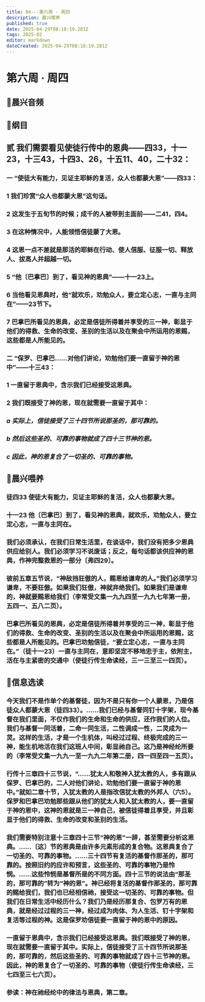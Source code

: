 ```yaml
---
title: 04---第六周 · 周四
description: 晨兴喂养
published: true
date: 2025-04-29T08:18:19.281Z
tags: 2025-02
editor: markdown
dateCreated: 2025-04-29T08:18:19.281Z
---
```


# 第六周 · 周四
## 🎵晨兴音频

## 📖纲目

## 贰   我们需要看见使徒行传中的恩典——四33，十一23，十三43，十四3、26，十五11、40，二十32：

### 一   “使徒大有能力，见证主耶稣的复活，众人也都蒙大恩”——四33：

### 1   我们珍赏“众人也都蒙大恩”这句话。

### 2   这发生于五旬节的时候；成千的人被带到主面前——二41，四4。

### 3   在这种情况中，人能领悟信徒蒙了大恩。

### 4   这恩一点不差就是那活的耶稣在行动、使人信服、征服一切、释放人、拔高人并超越一切。

### 5   “他〔巴拿巴〕到了，看见神的恩典”——十一23上。

### 6   当他看见恩典时，他“就欢乐，劝勉众人，要立定心志，一直与主同在”——23节下。

### 7   巴拿巴所看见的恩典，必定是信徒所得着并享受的三一神，彰显于他们的得救、生命的改变、圣别的生活以及在聚会中所运用的恩赐，这些都是人所能见的。

### 二   “保罗、巴拿巴……对他们讲论，劝勉他们要一直留于神的恩中”——十三43：

### 1   一直留于恩典中，含示我们已经接受这恩典。

### 2   我们既接受了神的恩，现在就需要一直留于其中：

### *a   实际上，信徒接受了三十四节所说那圣的，那可靠的。*

### *b   然后这些圣的、可靠的事物就成了四十三节神的恩。*

### *c   因此，神的恩复合了一切圣的、可靠的事物。*

## 📖晨兴喂养

### 徒四33    使徒大有能力，见证主耶稣的复活，众人也都蒙大恩。

### 十一23    他〔巴拿巴〕到了，看见神的恩典，就欢乐，劝勉众人，要立定心志，一直与主同在。

### 我们必须承认，在我们日常生活里，在谈话中，我们没有把多少恩典供应给别人。我们必须学习不说废话；反之，每句话都该供应神的恩典，作神完整救恩的一部分〔弗四29〕。

### 彼前五章五节说，“神敌挡狂傲的人，赐恩给谦卑的人。”我们必须学习谦卑，不要狂傲。如果我们狂傲，神就弃绝我们。如果我们是谦卑的，神就要赐恩给我们（李常受文集一九九四至一九九七年第一册，五四一、五八二页）。

### 巴拿巴所看见的恩典，必定是信徒所得着并享受的三一神，彰显于他们的得救、生命的改变、圣别的生活以及在聚会中所运用的恩赐，这些都是人所能见的。巴拿巴劝勉信徒，“要立定心志，一直与主同在。”（徒十一23）一直与主同在，意即坚定不移地忠于主，依附主，活在与主紧密的交通中（使徒行传生命读经，三一三至三一四页）。

## 📖信息选读

### 今天我们不是作单个的基督徒，因为不是只有你一个人蒙恩，乃是信徒众人都蒙大恩（徒四33）。……我们已经与基督同钉十字架，现今基督在我们里面，不仅作我们的生命和生命的供应，还作我们的人位。我们与基督一同活着，二命一同生活，二性调成一性，二灵成为一灵。这样的生活，才是一个生机体，叫经过过程、终极完成的三一神，能生机地活在我们这班人中间，彰显祂自己。这乃是神经纶所要的（李常受文集一九九一至一九九二年第二册，四一四至四一五页）。

### 行传十三章四十三节说，“……犹太人和敬神入犹太教的人，多有跟从保罗、巴拿巴的，二人对他们讲论，劝勉他们要一直留于神的恩中。”就如二章十节，入犹太教的人是指改信犹太教的外邦人（六5）。保罗和巴拿巴劝勉那些跟从他们的犹太人和入犹太教的人，要一直留于神的恩中，这神的恩就是三一神自己，被信徒得着且享受，并且彰显于他们的得救、生命的改变和圣别的生活。

### 我们需要特别注意十三章四十三节“神的恩”一辞，甚至需要分析这恩典。……〔这〕节的恩典是由许多元素形成的复合物。这恩典复合了一切圣的、可靠的事物。……三十四节有复活的基督作那圣的，那可靠的。按照旧约的应许和预言，这些圣的、可靠的事物乃是怜悯。……这些怜悯是基督所是的不同方面。四十三节的说法由“那圣的，那可靠的”转为“神的恩”。神已经将复活的基督作那圣的，那可靠的赐给我们，我们也已经相信祂，接受这一切圣的、可靠的事物。但我们在日常生活中经历什么？我们乃是经历那复合、包罗万有的恩典，就是经过过程的三一神，经过成为肉体、为人生活、钉十字架和复活等过程的神。这是保罗劝信徒要一直留于神的恩中的原因。

### 一直留于恩典中，含示我们已经接受这恩典。我们既接受了神的恩，现在就需要一直留于其中。实际上，信徒接受了三十四节所说那圣的，那可靠的，然后这些圣的、可靠的事物就成了四十三节神的恩。因此，神的恩复合了一切圣的、可靠的事物（使徒行传生命读经，三七四至三七六页）。

### 参读：神在祂经纶中的律法与恩典，第二章。

